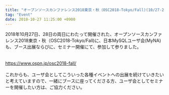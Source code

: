 ```yaml
---
title: "オープンソースカンファレンス2018東京・秋（OSC2018-Tokyo/Fall)(10/27-28・東京・日野市)"
tag: "Event"
date: 2018-10-27 11:25:00 +0900
---
```


2018年10月27日、28日の両日にわたって開催された、オープンソースカンファレンス2018東京・秋（OSC2018-Tokyo/Fall)に、日本MySQLユーザ会(MyNA) も、ブース出展ならびに、セミナー開催にて、参加して参りました。<br>
<br>
<br>
https://www.ospn.jp/osc2018-fall/<br>
<br>
これからも、ユーザ会としてこういった各種イベントへの出展を続けていきたいと考えていますので、一緒にブースに座ってくださる方、ユーザ会としてセミナーを開催したい方は、ご協力ください。<br>
<br>
<br>
